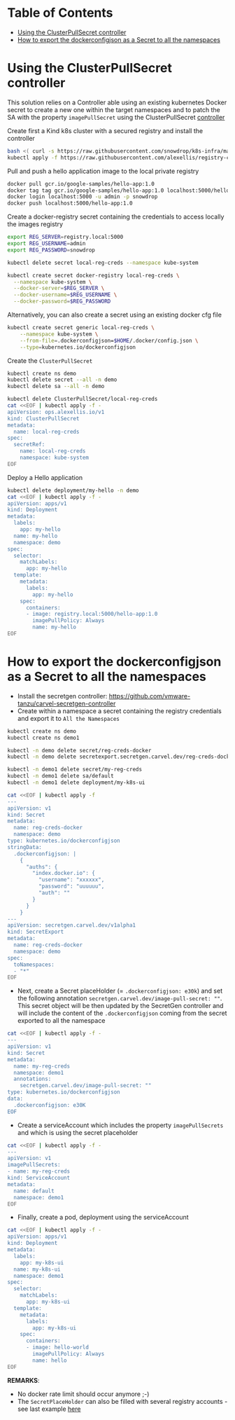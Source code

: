 Table of Contents
=================

* [Using the ClusterPullSecret controller](#using-the-clusterpullsecret-controller)
* [How to export the dockerconfigjson as a Secret to all the namespaces](#how-to-export-the-dockerconfigjson-as-a-secret-to-all-the-namespaces)

# Using the ClusterPullSecret controller

This solution relies on a Controller able using an existing kubernetes Docker secret to create a new one within the target namespaces and to patch the SA with the property `imagePullSecret`
using the ClusterPullSecret [controller](https://github.com/alexellis/registry-creds/)

Create first a Kind k8s cluster with a secured registry and install the controller
```bash
bash <( curl -s https://raw.githubusercontent.com/snowdrop/k8s-infra/main/kind/kind-tls-secured-reg.sh)
kubectl apply -f https://raw.githubusercontent.com/alexellis/registry-creds/master/manifest.yaml
```
Pull and push a hello application image to the local private registry
```bash
docker pull gcr.io/google-samples/hello-app:1.0
docker tag tag gcr.io/google-samples/hello-app:1.0 localhost:5000/hello-app:1.0
docker login localhost:5000 -u admin -p snowdrop 
docker push localhost:5000/hello-app:1.0
```

Create a docker-registry secret containing the credentials to access locally the images registry
```bash
export REG_SERVER=registry.local:5000
export REG_USERNAME=admin
export REG_PASSWORD=snowdrop

kubectl delete secret local-reg-creds --namespace kube-system 

kubectl create secret docker-registry local-reg-creds \
  --namespace kube-system \
  --docker-server=$REG_SERVER \
  --docker-username=$REG_USERNAME \
  --docker-password=$REG_PASSWORD
```
Alternatively, you can also create a secret using an existing docker cfg file
```bash
kubectl create secret generic local-reg-creds \
    --namespace kube-system \
    --from-file=.dockerconfigjson=$HOME/.docker/config.json \
    --type=kubernetes.io/dockerconfigjson
```
Create the `ClusterPullSecret`
```bash
kubectl create ns demo
kubectl delete secret --all -n demo  
kubectl delete sa --all -n demo

kubectl delete ClusterPullSecret/local-reg-creds
cat <<EOF | kubectl apply -f -
apiVersion: ops.alexellis.io/v1
kind: ClusterPullSecret
metadata:
  name: local-reg-creds
spec:
  secretRef:
    name: local-reg-creds
    namespace: kube-system
EOF
```
Deploy a Hello application
```bash
kubectl delete deployment/my-hello -n demo
cat <<EOF | kubectl apply -f -
apiVersion: apps/v1
kind: Deployment
metadata:
  labels:
    app: my-hello
  name: my-hello
  namespace: demo
spec:
  selector:
    matchLabels:
      app: my-hello
  template:
    metadata:
      labels:
        app: my-hello
    spec:
      containers:
      - image: registry.local:5000/hello-app:1.0
        imagePullPolicy: Always
        name: my-hello
EOF
```

# How to export the dockerconfigjson as a Secret to all the namespaces

- Install the secretgen controller: https://github.com/vmware-tanzu/carvel-secretgen-controller
- Create within a namespace a secret containing the registry credentials and export it to `All the Namespaces`
```bash
kubectl create ns demo
kubectl create ns demo1

kubectl -n demo delete secret/reg-creds-docker
kubectl -n demo delete secretexport.secretgen.carvel.dev/reg-creds-docker

kubectl -n demo1 delete secret/my-reg-creds
kubectl -n demo1 delete sa/default
kubectl -n demo1 delete deployment/my-k8s-ui

cat <<EOF | kubectl apply -f
---
apiVersion: v1
kind: Secret
metadata:
  name: reg-creds-docker
  namespace: demo
type: kubernetes.io/dockerconfigjson
stringData:
  .dockerconfigjson: |
    {
      "auths": {
        "index.docker.io": {
          "username": "xxxxxx",
          "password": "uuuuuu",
          "auth": ""
        }
      }
    }
---
apiVersion: secretgen.carvel.dev/v1alpha1
kind: SecretExport
metadata:
  name: reg-creds-docker
  namespace: demo
spec:
  toNamespaces:
  - "*"
EOF
```

- Next, create a Secret placeHolder (= `.dockerconfigjson: e30k`) and set the following annotation `secretgen.carvel.dev/image-pull-secret: ""`. This secret object will be then
  updated by the SecretGen controller and will include the content of the `.dockerconfigjson` coming from the secret exported to all the namespace
```bash
cat <<EOF | kubectl apply -f -
---
apiVersion: v1
kind: Secret
metadata:
  name: my-reg-creds
  namespace: demo1
  annotations:
    secretgen.carvel.dev/image-pull-secret: ""
type: kubernetes.io/dockerconfigjson
data:
  .dockerconfigjson: e30K
EOF  
```
- Create a serviceAccount which includes the property `imagePullSecrets` and which is using the secret placeholder

```bash
cat <<EOF | kubectl apply -f -
---
apiVersion: v1
imagePullSecrets:
- name: my-reg-creds
kind: ServiceAccount
metadata:
  name: default
  namespace: demo1  
EOF
```
- Finally, create a pod, deployment using the serviceAccount
```bash
cat <<EOF | kubectl apply -f -
apiVersion: apps/v1
kind: Deployment
metadata:
  labels:
    app: my-k8s-ui
  name: my-k8s-ui
  namespace: demo1
spec:
  selector:
    matchLabels:
      app: my-k8s-ui
  template:
    metadata:
      labels:
        app: my-k8s-ui
    spec:
      containers:
      - image: hello-world
        imagePullPolicy: Always
        name: hello
EOF
```
**REMARKS**:
- No docker rate limit should occur anymore ;-)
- The `SecretPlaceHolder` can also be filled with several registry accounts - see last example [here](https://github.com/vmware-tanzu/carvel-secretgen-controller/blob/develop/docs/secret-export.md)
